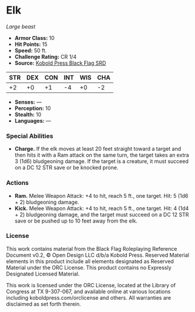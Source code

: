 # Elk

*Large beast*

- **Armor Class:** 10
- **Hit Points:** 15
- **Speed:** 50 ft.
- **Challenge Rating:** CR 1/4
- **Source:** [Kobold Press Black Flag SRD](https://koboldpress.com/black-flag-roleplaying/)

| STR | DEX | CON | INT | WIS | CHA |
| --- | --- | --- | --- | --- | --- |
| +2 | +0 | +1 | -4 | +0 | -2 |

- **Senses:** —
- **Perception:** 10
- **Stealth:** 10
- **Languages:** —

### Special Abilities

- **Charge.** If the elk moves at least 20 feet straight toward a target and then hits it with a Ram attack on the same turn, the target takes an extra 3 (1d6) bludgeoning damage. If the target is a creature, it must succeed on a DC 12 STR save or be knocked prone.

### Actions

- **Ram.** Melee Weapon Attack: +4 to hit, reach 5 ft., one target. Hit: 5 (1d6 + 2) bludgeoning damage.
- **Kick.** Melee Weapon Attack: +4 to hit, reach 5 ft., one target. Hit: 4 (1d4 + 2) bludgeoning damage, and the target must succeed on a DC 12 STR save or be pushed up to 10 feet away from the elk.

### License

This work contains material from the Black Flag Roleplaying Reference Document v0.2, © Open Design LLC d/b/a Kobold Press. Reserved Material elements in this product include all elements designated as Reserved Material under the ORC License. This product contains no Expressly Designated Licensed Material.

This work is licensed under the ORC License, located at the Library of Congress at TX 9-307-067, and available online at various locations including koboldpress.com/orclicense and others. All warranties are disclaimed as set forth therein.

